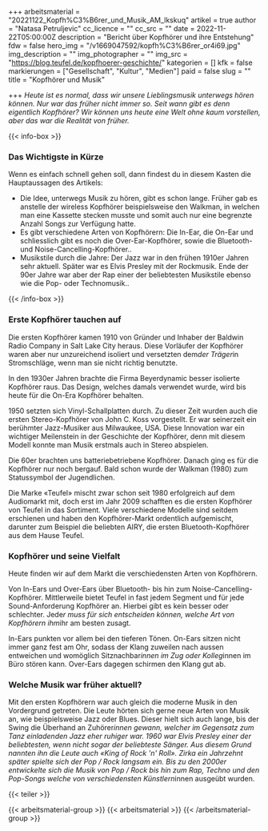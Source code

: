+++
arbeitsmaterial = "20221122_Kopfh%C3%B6rer_und_Musik_AM_lkskuq"
artikel = true
author = "Natasa Petruljevic"
cc_licence = ""
cc_src = ""
date = 2022-11-22T05:00:00Z
description = "Bericht über Kopfhörer und ihre Entstehung"
fdw = false
hero_img = "/v1669047592/kopfh%C3%B6rer_or4i69.jpg"
img_description = ""
img_photographer = ""
img_src = "https://blog.teufel.de/kopfhoerer-geschichte/"
kategorien = []
kfk = false
markierungen = ["Gesellschaft", "Kultur", "Medien"]
paid = false
slug = ""
title = "Kopfhörer und Musik"

+++
_Heute ist es normal, dass wir unsere Lieblingsmusik unterwegs hören können. Nur war das früher nicht immer so. Seit wann gibt es denn eigentlich Kopfhörer? Wir können uns heute eine Welt ohne kaum vorstellen, aber das war die Realität von früher._

{{< info-box >}} <h3>Das Wichtigste in Kürze</h3>

<p>Wenn es einfach schnell gehen soll, dann findest du in diesem Kasten die Hauptaussagen des Artikels:</p>

<ul>

<li>Die Idee, unterwegs Musik zu hören, gibt es schon lange. Früher gab es anstelle der wireless Kopfhörer beispielsweise den Walkman, in welchen man eine Kassette stecken musste und somit auch nur eine begrenzte Anzahl Songs zur Verfügung hatte.</li>

<li>Es gibt verschiedene Arten von Kopfhörern: Die In-Ear, die On-Ear und schliesslich gibt es noch die Over-Ear-Kopfhörer, sowie die Bluetooth- und Noise-Cancelling-Kopfhörer..</li>

<li>Musikstile durch die Jahre: Der Jazz war in den frühen 1910er Jahren sehr aktuell. Später war es Elvis Presley mit der Rockmusik. Ende der 90er Jahre war aber der Rap einer der beliebtesten Musikstile ebenso wie die Pop- oder Technomusik..</li>

</ul> {{< /info-box >}}

### Erste Kopfhörer tauchen auf

Die ersten Kopfhörer kamen 1910 von Gründer und Inhaber der Baldwin Radio Company in Salt Lake City heraus. Diese Vorläufer der Kopfhörer waren aber nur unzureichend isoliert und versetzten dem*der Träger*in Stromschläge, wenn man sie nicht richtig benutzte.

In den 1930er Jahren brachte die Firma Beyerdynamic besser isolierte Kopfhörer raus. Das Design, welches damals verwendet wurde, wird bis heute für die On-Era Kopfhörer behalten.

1950 setzten sich Vinyl-Schallplatten durch. Zu dieser Zeit wurden auch die ersten Stereo-Kopfhörer von John C. Koss vorgestellt. Er war seinerzeit ein berühmter Jazz-Musiker aus Milwaukee, USA. Diese Innovation war ein wichtiger Meilenstein in der Geschichte der Kopfhörer, denn mit diesem Modell konnte man Musik erstmals auch in Stereo abspielen.

Die 60er brachten uns batteriebetriebene Kopfhörer. Danach ging es für die Kopfhörer nur noch bergauf. Bald schon wurde der Walkman (1980) zum Statussymbol der Jugendlichen.

Die Marke «Teufel» mischt zwar schon seit 1980 erfolgreich auf dem Audiomarkt mit, doch erst im Jahr 2009 schafften es die ersten Kopfhörer von Teufel in das Sortiment. Viele verschiedene Modelle sind seitdem erschienen und haben den Kopfhörer-Markt ordentlich aufgemischt, darunter zum Beispiel die beliebten AIRY, die ersten Bluetooth-Kopfhörer aus dem Hause Teufel.

### Kopfhörer und seine Vielfalt

Heute finden wir auf dem Markt die verschiedensten Arten von Kopfhörern.

Von In-Ears und Over-Ears über Bluetooth- bis hin zum Noise-Cancelling-Kopfhörer. Mittlerweile bietet Teufel in fast jedem Segment und für jede Sound-Anforderung Kopfhörer an. Hierbei gibt es kein besser oder schlechter. Jede*r muss für sich entscheiden können, welche Art von Kopfhörern ihm*ihr am besten zusagt.

In-Ears punkten vor allem bei den tieferen Tönen. On-Ears sitzen nicht immer ganz fest am Ohr, sodass der Klang zuweilen nach aussen entweichen und womöglich Sitznachbar*innen im Zug oder Kolleg*innen im Büro stören kann. Over-Ears dagegen schirmen den Klang gut ab.

### Welche Musik war früher aktuell?

Mit den ersten Kopfhörern war auch gleich die moderne Musik in den Vordergrund getreten. Die Leute hörten sich gerne neue Arten von Musik an, wie beispielsweise Jazz oder Blues. Dieser hielt sich auch lange, bis der Swing die Überhand an Zuhörer*innen gewann, welcher im Gegensatz zum Tanz einladenden Jazz eher ruhiger war. 1960 war Elvis Presley einer der beliebtesten, wenn nicht sogar der beliebteste Sänger. Aus diesem Grund nannten ihn die Leute auch «King of Rock 'n' Roll». Zirka ein Jahrzehnt später spielte sich der Pop / Rock langsam ein. Bis zu den 2000er entwickelte sich die Musik von Pop / Rock bis hin zum Rap, Techno und den Pop-Songs welche von verschiedensten Künstlern*innen ausgeübt wurden.

{{< teiler >}}

{{< arbeitsmaterial-group >}} {{< arbeitsmaterial >}} {{< /arbeitsmaterial-group >}}